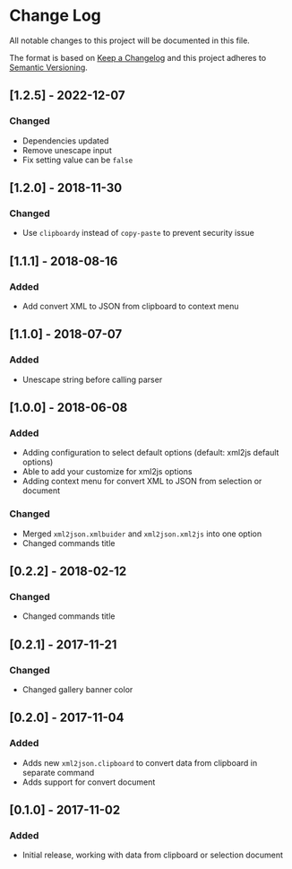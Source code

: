 # Change Log

All notable changes to this project will be documented in this file.

The format is based on [Keep a Changelog](http://keepachangelog.com/) and this project adheres to [Semantic Versioning](http://semver.org/).

## [1.2.5] - 2022-12-07
### Changed
- Dependencies updated
- Remove unescape input
- Fix setting value can be `false`

## [1.2.0] - 2018-11-30
### Changed
- Use `clipboardy` instead of `copy-paste` to prevent security issue

## [1.1.1] - 2018-08-16
### Added
- Add convert XML to JSON from clipboard to context menu

## [1.1.0] - 2018-07-07
### Added
- Unescape string before calling parser

## [1.0.0] - 2018-06-08
### Added
- Adding configuration to select default options (default: xml2js default options)
- Able to add your customize for xml2js options
- Adding context menu for convert XML to JSON from selection or document

### Changed
- Merged `xml2json.xmlbuider` and `xml2json.xml2js` into one option
- Changed commands title

## [0.2.2] - 2018-02-12
### Changed
- Changed commands title

## [0.2.1] - 2017-11-21
### Changed
- Changed gallery banner color

## [0.2.0] - 2017-11-04
### Added
- Adds new `xml2json.clipboard` to convert data from clipboard in separate command
- Adds support for convert document

## [0.1.0] - 2017-11-02
### Added
- Initial release, working with data from clipboard or selection document